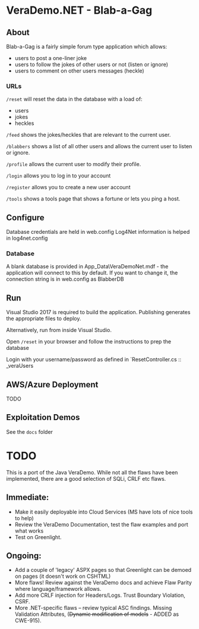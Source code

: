 # VeraDemo.NET - Blab-a-Gag

## About

Blab-a-Gag is a fairly simple forum type application which allows:
 - users to post a one-liner joke
 - users to follow the jokes of other users or not (listen or ignore)
 - users to comment on other users messages (heckle)
 
### URLs

`/reset` will reset the data in the database with a load of:
 - users
 - jokes
 - heckles
  
`/feed` shows the jokes/heckles that are relevant to the current user.

`/blabbers` shows a list of all other users and allows the current user to listen or ignore.

`/profile` allows the current user to modify their profile.

`/login` allows you to log in to your account

`/register` allows you to create a new user account

`/tools` shows a tools page that shows a fortune or lets you ping a host.
   
## Configure

Database credentials are held in web.config
Log4Net information is helped in log4net.config

### Database

A blank database is provided in App_Data\VeraDemoNet.mdf - the application will connect to this by default.
If you want to change it, the connection string is in web.config as BlabberDB
 
## Run

Visual Studio 2017 is required to build the application. Publishing generates the appropriate files to deploy.

Alternatively, run from inside Visual Studio.

Open `/reset` in your browser and follow the instructions to prep the database

Login with your username/password as defined in `ResetController.cs :: _veraUsers

## AWS/Azure Deployment

TODO

## Exploitation Demos

See the `docs` folder


# TODO

This is a port of the Java VeraDemo. While not all the flaws have been implemented, there are a good selection of SQLi, CRLF etc flaws.

## Immediate:

* Make it easily deployable into Cloud Services (MS have lots of nice tools to help)
* Review the VeraDemo Documentation, test the flaw examples and port what works
* Test on Greenlight.

## Ongoing:
* Add a couple of 'legacy' ASPX pages so that Greenlight can be demoed on pages (it doesn't work on CSHTML) 
* More flaws! Review against the VeraDemo docs and achieve Flaw Parity where language/framework allows.
* Add more CRLF injection for Headers/Logs. Trust Boundary Violation, CSRF.
* More .NET-specific flaws – review typical ASC findings. Missing Validation Attributes, (~~Dynamic modification of models~~ - ADDED as CWE-915).